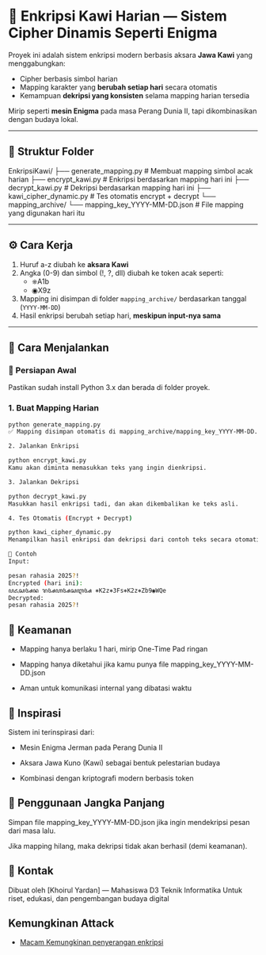 # 🔐 Enkripsi Kawi Harian — Sistem Cipher Dinamis Seperti Enigma

Proyek ini adalah sistem enkripsi modern berbasis aksara **Jawa Kawi** yang menggabungkan:
- Cipher berbasis simbol harian
- Mapping karakter yang **berubah setiap hari** secara otomatis
- Kemampuan **dekripsi yang konsisten** selama mapping harian tersedia

Mirip seperti **mesin Enigma** pada masa Perang Dunia II, tapi dikombinasikan dengan budaya lokal.

---

## 📁 Struktur Folder

EnkripsiKawi/
├── generate_mapping.py # Membuat mapping simbol acak harian
├── encrypt_kawi.py # Enkripsi berdasarkan mapping hari ini
├── decrypt_kawi.py # Dekripsi berdasarkan mapping hari ini
├── kawi_cipher_dynamic.py # Tes otomatis encrypt + decrypt
└── mapping_archive/
└── mapping_key_YYYY-MM-DD.json # File mapping yang digunakan hari itu

---

## ⚙️ Cara Kerja

1. Huruf a-z diubah ke **aksara Kawi**
2. Angka (0-9) dan simbol (!, ?, dll) diubah ke token acak seperti:
   - ⎈A1b
   - ◉X9z
3. Mapping ini disimpan di folder `mapping_archive/` berdasarkan tanggal (`YYYY-MM-DD`)
4. Hasil enkripsi berubah setiap hari, **meskipun input-nya sama**

---

## 🚀 Cara Menjalankan

### 🔧 Persiapan Awal
Pastikan sudah install Python 3.x dan berada di folder proyek.

### 1. Buat Mapping Harian
```bash
python generate_mapping.py
✅ Mapping disimpan otomatis di mapping_archive/mapping_key_YYYY-MM-DD.json

2. Jalankan Enkripsi

python encrypt_kawi.py
Kamu akan diminta memasukkan teks yang ingin dienkripsi.

3. Jalankan Dekripsi

python decrypt_kawi.py
Masukkan hasil enkripsi tadi, dan akan dikembalikan ke teks asli.

4. Tes Otomatis (Encrypt + Decrypt)

python kawi_cipher_dynamic.py
Menampilkan hasil enkripsi dan dekripsi dari contoh teks secara otomatis.

📌 Contoh
Input:

pesan rahasia 2025?!
Encrypted (hari ini):
ꦥꦌꦱꦄꦤ ꦫꦄꦲꦄꦱꦆꦄ ⎈K2z⎈3Fs⎈K2z⎈Zb9◉WQe
Decrypted:
pesan rahasia 2025?!
```

## 🔐 Keamanan
- Mapping hanya berlaku 1 hari, mirip One-Time Pad ringan

- Mapping hanya diketahui jika kamu punya file mapping_key_YYYY-MM-DD.json

- Aman untuk komunikasi internal yang dibatasi waktu

## 🧠 Inspirasi
Sistem ini terinspirasi dari:

- Mesin Enigma Jerman pada Perang Dunia II

- Aksara Jawa Kuno (Kawi) sebagai bentuk pelestarian budaya

- Kombinasi dengan kriptografi modern berbasis token

## 📅 Penggunaan Jangka Panjang
Simpan file mapping_key_YYYY-MM-DD.json jika ingin mendekripsi pesan dari masa lalu.

Jika mapping hilang, maka dekripsi tidak akan berhasil (demi keamanan).

## 📧 Kontak
Dibuat oleh [Khoirul Yardan] — Mahasiswa D3 Teknik Informatika
Untuk riset, edukasi, dan pengembangan budaya digital

## Kemungkinan Attack
-  [Macam Kemungkinan penyerangan enkripsi](MacamAttack.md)